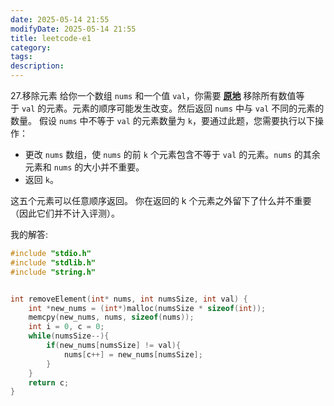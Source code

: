```yaml
---
date: 2025-05-14 21:55
modifyDate: 2025-05-14 21:55
title: leetcode-e1
category: 
tags: 
description:
---
```


27.移除元素
给你一个数组 `nums` 和一个值 `val`，你需要 **[原地](https://baike.baidu.com/item/%E5%8E%9F%E5%9C%B0%E7%AE%97%E6%B3%95)** 移除所有数值等于 `val` 的元素。元素的顺序可能发生改变。然后返回 `nums` 中与 `val` 不同的元素的数量。
假设 `nums` 中不等于 `val` 的元素数量为 `k`，要通过此题，您需要执行以下操作：
- 更改 `nums` 数组，使 `nums` 的前 `k` 个元素包含不等于 `val` 的元素。`nums` 的其余元素和 `nums` 的大小并不重要。
- 返回 `k`。

这五个元素可以任意顺序返回。
你在返回的 k 个元素之外留下了什么并不重要（因此它们并不计入评测）。


我的解答:
```c
#include "stdio.h"
#include "stdlib.h"
#include "string.h"


int removeElement(int* nums, int numsSize, int val) {
    int *new_nums = (int*)malloc(numsSize * sizeof(int));
    memcpy(new_nums, nums, sizeof(nums));
    int i = 0, c = 0;
    while(numsSize--){
        if(new_nums[numsSize] != val){
            nums[c++] = new_nums[numsSize];
        }
    }
    return c;
}
```